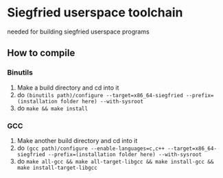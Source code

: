 # Siegfried userspace toolchain

needed for building siegfried userspace programs

## How to compile

### Binutils

1. Make a build directory and cd into it
2. do ``(binutils path)/configure --target=x86_64-siegfried --prefix=(installation folder here) --with-sysroot``
3. do ``make && make install``

### GCC

1. Make another build directory and cd into it
2. do ``(gcc path)/configure --enable-languages=c,c++ --target=x86_64-siegfried --prefix=(installation folder here) --with-sysroot``
3. do ``make all-gcc && make all-target-libgcc && make install-gcc && make install-target-libgcc``
